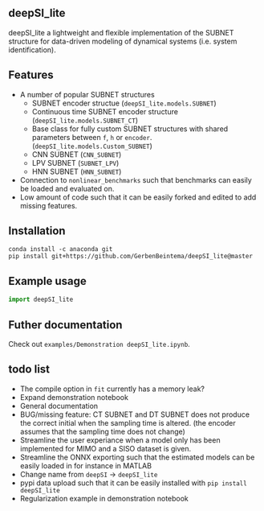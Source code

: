 ## deepSI\_lite

deepSI\_lite a lightweight and flexible implementation of the SUBNET structure for data-driven modeling of dynamical systems (i.e. system identification). 

## Features

* A number of popular SUBNET structures
  * SUBNET encoder structue (`deepSI_lite.models.SUBNET`)
  * Continuous time SUBNET encoder structure (`deepSI_lite.models.SUBNET_CT`)
  * Base class for fully custom SUBNET structures with shared parameters between `f`, `h` or `encoder`. (`deepSI_lite.models.Custom_SUBNET`)
  * CNN SUBNET (`CNN_SUBNET`)
  * LPV SUBNET (`SUBNET_LPV`)
  * HNN SUBNET (`HNN_SUBNET`)
* Connection to `nonlinear_benchmarks` such that benchmarks can easily be loaded and evaluated on.
* Low amount of code such that it can be easily forked and edited to add missing features.

## Installation

```
conda install -c anaconda git
pip install git+https://github.com/GerbenBeintema/deepSI_lite@master
```

## Example usage

```python
import deepSI_lite
```

## Futher documentation

Check out `examples/Demonstration deepSI_lite.ipynb`.

## todo list

* The compile option in `fit` currently has a memory leak?
* Expand demonstration notebook
* General documentation 
* BUG/missing feature: CT SUBNET and DT SUBNET does not produce the correct initial when the sampling time is altered. (the encoder assumes that the sampling time does not change)
* Streamline the user experiance when a model only has been implemented for MIMO and a SISO dataset is given.
* Streamline the ONNX exporting such that the estimated models can be easily loaded in for instance in MATLAB
* Change name from `deepSI` -> `deepSI_lite`
* pypi data upload such that it can be easily installed with `pip install deepSI_lite`
* Regularization example in demonstration notebook
